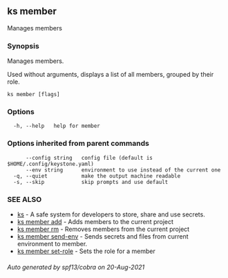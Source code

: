 ## ks member

Manages members

### Synopsis

Manages members.

Used without arguments, displays a list of all members,
grouped by their role.

```
ks member [flags]
```

### Options

```
  -h, --help   help for member
```

### Options inherited from parent commands

```
      --config string   config file (default is $HOME/.config/keystone.yaml)
      --env string      environment to use instead of the current one
  -q, --quiet           make the output machine readable
  -s, --skip            skip prompts and use default
```

### SEE ALSO

* [ks](ks.md)	 - A safe system for developers to store, share and use secrets.
* [ks member add](ks_member_add.md)	 - Adds members to the current project
* [ks member rm](ks_member_rm.md)	 - Removes members from the current project
* [ks member send-env](ks_member_send-env.md)	 - Sends secrets and files from current environment to member.
* [ks member set-role](ks_member_set-role.md)	 - Sets the role for a member

###### Auto generated by spf13/cobra on 20-Aug-2021
